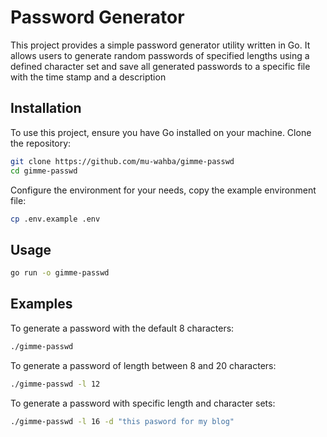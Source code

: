 # Password Generator

This project provides a simple password generator utility written in Go. It allows users to generate random passwords of specified lengths using a defined character set and save all generated passwords to a specific file with the time stamp and a description 

## Installation

To use this project, ensure you have Go installed on your machine.
Clone the repository:
```bash
git clone https://github.com/mu-wahba/gimme-passwd
cd gimme-passwd

```

Configure the environment for your needs, copy the example environment file:
```bash
cp .env.example .env
```

## Usage

```bash
go run -o gimme-passwd
```

## Examples
To generate a password with the default 8 characters:
```bash
./gimme-passwd 
```

To generate a password of length between 8 and 20 characters:
```bash
./gimme-passwd -l 12
```

To generate a password with specific length and character sets:
```bash
./gimme-passwd -l 16 -d "this pasword for my blog"
```

